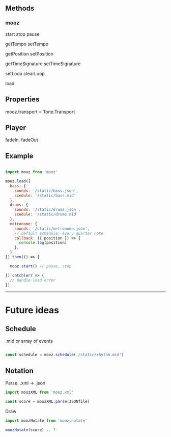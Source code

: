 

## Methods

### mooz

start
stop
pause

getTempo
setTempo

getPosition
setPosition

getTimeSignature
setTimeSignature

setLoop
clearLoop


load


## Properties




mooz.transport = Tone.Transport





## Player


fadeIn, fadeOut





## Example

```js

import mooz from 'mooz'

mooz.load({
  bass: {
    sounds: '/static/bass.json',
    scedule: '/static/bass.mid'
  },
  drums: {
    sounds: '/static/drums.json',
    scedule: '/static/drums.mid'
  },
  metronome: {
    sounds: '/static/metronome.json',
    // default schedule: every quarter note
    callback: ({ position }) => {
      console.log(position)
    },
  }
}).then(() => {

  mooz.start() // pause, stop

}).catch(err => {
  // Handle load error
})

```






---

# Future ideas

## Schedule

.mid or array of events

```js

const schedule = mooz.schedule('/static/rhythm.mid')

```

## Notation

Parse: .xml -> .json

```js
import moozXML from 'mooz.xml'

const score = moozXML.parse(JSONfile)

```

Draw

```js
import moozNotate from 'mooz.notate'

moozNotate(score) .. ?

